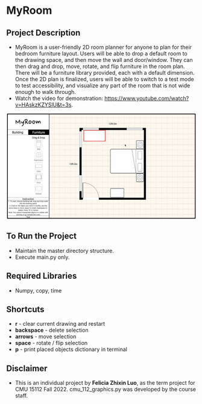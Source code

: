 # MyRoom
 
## Project Description
* MyRoom is a user-friendly 2D room planner for anyone to plan for their bedroom furniture layout. Users will be able to drop a default room to the drawing space, and then move the wall and door/window. They can then drag and drop, move, rotate, and flip furniture in the room plan. There will be a furniture library provided, each with a default dimension. Once the 2D plan is finalized, users will be able to switch to a test mode to test accessibility, and visualize any part of the room that is not wide enough to walk through.
* Watch the video for demonstration: https://www.youtube.com/watch?v=HAskzKZYSlU&t=3s.

![preview](https://github.com/felicialuo/MyRoom/blob/main/MyRoom_preview.jpg)


## To Run the Project
* Maintain the master directory structure.
* Execute main.py only.

## Required Libraries
* Numpy, copy, time

## Shortcuts
* **r** - clear current drawing and restart
* **backspace** - delete selection
* **arrows** - move selection
* **space** - rotate / flip selection
* **p** - print placed objects dictionary in terminal

## Disclaimer
* This is an individual project by **Felicia Zhixin Luo**, as the term project for CMU 15112 Fall 2022. cmu_112_graphics.py was developed by the course staff.
